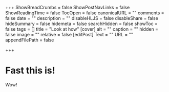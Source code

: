 +++
ShowBreadCrumbs = false
ShowPostNavLinks = false
ShowReadingTime = false
TocOpen = false
canonicalURL = ""
comments = false
date = ""
description = ""
disableHLJS = false
disableShare = false
hideSummary = false
hidemeta = false
searchHidden = false
showToc = false
tags = []
title = "Look at how"
[cover]
alt = ""
caption = ""
hidden = false
image = ""
relative = false
[editPost]
Text = ""
URL = ""
appendFilePath = false

+++
# Fast this is!

Wow!